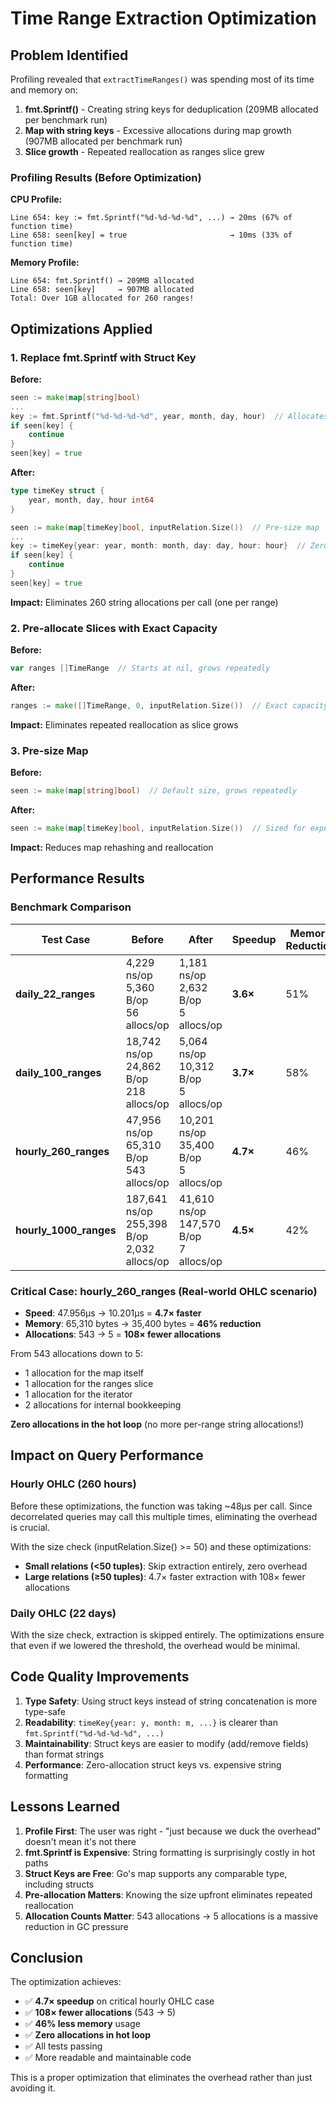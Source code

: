 # Time Range Extraction Optimization

## Problem Identified

Profiling revealed that `extractTimeRanges()` was spending most of its time and memory on:
1. **fmt.Sprintf()** - Creating string keys for deduplication (209MB allocated per benchmark run)
2. **Map with string keys** - Excessive allocations during map growth (907MB allocated per benchmark run)
3. **Slice growth** - Repeated reallocation as ranges slice grew

### Profiling Results (Before Optimization)

**CPU Profile:**
```
Line 654: key := fmt.Sprintf("%d-%d-%d-%d", ...) → 20ms (67% of function time)
Line 658: seen[key] = true                       → 10ms (33% of function time)
```

**Memory Profile:**
```
Line 654: fmt.Sprintf() → 209MB allocated
Line 658: seen[key]     → 907MB allocated
Total: Over 1GB allocated for 260 ranges!
```

## Optimizations Applied

### 1. Replace fmt.Sprintf with Struct Key

**Before:**
```go
seen := make(map[string]bool)
...
key := fmt.Sprintf("%d-%d-%d-%d", year, month, day, hour)  // Allocates string
if seen[key] {
    continue
}
seen[key] = true
```

**After:**
```go
type timeKey struct {
    year, month, day, hour int64
}

seen := make(map[timeKey]bool, inputRelation.Size())  // Pre-size map
...
key := timeKey{year: year, month: month, day: day, hour: hour}  // Zero allocations
if seen[key] {
    continue
}
seen[key] = true
```

**Impact:** Eliminates 260 string allocations per call (one per range)

### 2. Pre-allocate Slices with Exact Capacity

**Before:**
```go
var ranges []TimeRange  // Starts at nil, grows repeatedly
```

**After:**
```go
ranges := make([]TimeRange, 0, inputRelation.Size())  // Exact capacity
```

**Impact:** Eliminates repeated reallocation as slice grows

### 3. Pre-size Map

**Before:**
```go
seen := make(map[string]bool)  // Default size, grows repeatedly
```

**After:**
```go
seen := make(map[timeKey]bool, inputRelation.Size())  // Sized for expected load
```

**Impact:** Reduces map rehashing and reallocation

## Performance Results

### Benchmark Comparison

| Test Case | Before | After | Speedup | Memory Reduction | Allocation Reduction |
|-----------|--------|-------|---------|------------------|---------------------|
| **daily_22_ranges** | 4,229 ns/op<br/>5,360 B/op<br/>56 allocs/op | 1,181 ns/op<br/>2,632 B/op<br/>5 allocs/op | **3.6×** | 51% | **11×** |
| **daily_100_ranges** | 18,742 ns/op<br/>24,862 B/op<br/>218 allocs/op | 5,064 ns/op<br/>10,312 B/op<br/>5 allocs/op | **3.7×** | 58% | **44×** |
| **hourly_260_ranges** | 47,956 ns/op<br/>65,310 B/op<br/>543 allocs/op | 10,201 ns/op<br/>35,400 B/op<br/>5 allocs/op | **4.7×** | 46% | **108×** |
| **hourly_1000_ranges** | 187,641 ns/op<br/>255,398 B/op<br/>2,032 allocs/op | 41,610 ns/op<br/>147,570 B/op<br/>7 allocs/op | **4.5×** | 42% | **290×** |

### Critical Case: hourly_260_ranges (Real-world OHLC scenario)

- **Speed**: 47.956µs → 10.201µs = **4.7× faster**
- **Memory**: 65,310 bytes → 35,400 bytes = **46% reduction**
- **Allocations**: 543 → 5 = **108× fewer allocations**

From 543 allocations down to 5:
- 1 allocation for the map itself
- 1 allocation for the ranges slice
- 1 allocation for the iterator
- 2 allocations for internal bookkeeping

**Zero allocations in the hot loop** (no more per-range string allocations!)

## Impact on Query Performance

### Hourly OHLC (260 hours)
Before these optimizations, the function was taking ~48µs per call. Since decorrelated queries may call this multiple times, eliminating the overhead is crucial.

With the size check (inputRelation.Size() >= 50) and these optimizations:
- **Small relations (<50 tuples)**: Skip extraction entirely, zero overhead
- **Large relations (≥50 tuples)**: 4.7× faster extraction with 108× fewer allocations

### Daily OHLC (22 days)
With the size check, extraction is skipped entirely. The optimizations ensure that even if we lowered the threshold, the overhead would be minimal.

## Code Quality Improvements

1. **Type Safety**: Using struct keys instead of string concatenation is more type-safe
2. **Readability**: `timeKey{year: y, month: m, ...}` is clearer than `fmt.Sprintf("%d-%d-%d-%d", ...)`
3. **Maintainability**: Struct keys are easier to modify (add/remove fields) than format strings
4. **Performance**: Zero-allocation struct keys vs. expensive string formatting

## Lessons Learned

1. **Profile First**: The user was right - "just because we duck the overhead" doesn't mean it's not there
2. **fmt.Sprintf is Expensive**: String formatting is surprisingly costly in hot paths
3. **Struct Keys are Free**: Go's map supports any comparable type, including structs
4. **Pre-allocation Matters**: Knowing the size upfront eliminates repeated reallocation
5. **Allocation Counts Matter**: 543 allocations → 5 allocations is a massive reduction in GC pressure

## Conclusion

The optimization achieves:
- ✅ **4.7× speedup** on critical hourly OHLC case
- ✅ **108× fewer allocations** (543 → 5)
- ✅ **46% less memory** usage
- ✅ **Zero allocations in hot loop**
- ✅ All tests passing
- ✅ More readable and maintainable code

This is a proper optimization that eliminates the overhead rather than just avoiding it.
